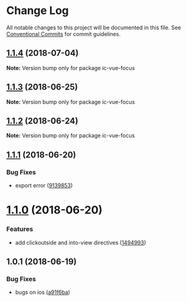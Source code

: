 # Change Log

All notable changes to this project will be documented in this file.
See [Conventional Commits](https://conventionalcommits.org) for commit guidelines.

<a name="1.1.4"></a>
## [1.1.4](https://github.com/xxxxxMiss/ic-utils/tree/master/packages/focus/compare/ic-vue-focus@1.1.3...ic-vue-focus@1.1.4) (2018-07-04)




**Note:** Version bump only for package ic-vue-focus

<a name="1.1.3"></a>
## [1.1.3](https://github.com/xxxxxMiss/ic-utils/tree/master/packages/focus/compare/ic-vue-focus@1.1.2...ic-vue-focus@1.1.3) (2018-06-25)




**Note:** Version bump only for package ic-vue-focus

<a name="1.1.2"></a>
## [1.1.2](https://github.com/xxxxxMiss/ic-utils/tree/master/packages/focus/compare/ic-vue-focus@1.1.1...ic-vue-focus@1.1.2) (2018-06-24)




**Note:** Version bump only for package ic-vue-focus

<a name="1.1.1"></a>
## [1.1.1](https://github.com/xxxxxMiss/ic-utils/tree/master/packages/focus/compare/ic-vue-focus@1.1.0...ic-vue-focus@1.1.1) (2018-06-20)


### Bug Fixes

* export error ([9139853](https://github.com/xxxxxMiss/ic-utils/tree/master/packages/focus/commit/9139853))




<a name="1.1.0"></a>
# [1.1.0](https://github.com/xxxxxMiss/ic-utils/tree/master/packages/focus/compare/ic-vue-focus@1.0.1...ic-vue-focus@1.1.0) (2018-06-20)


### Features

* add clickoutside and into-view directives ([1494993](https://github.com/xxxxxMiss/ic-utils/tree/master/packages/focus/commit/1494993))




<a name="1.0.1"></a>
## 1.0.1 (2018-06-19)


### Bug Fixes

* bugs on ios ([a91f6ba](https://github.com/xxxxxMiss/ic-utils/tree/master/packages/focus/commit/a91f6ba))
